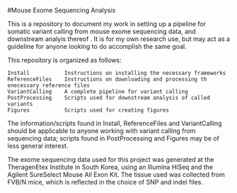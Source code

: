 #Mouse Exome Sequencing Analysis

This is a repository to document my work in setting up a pipeline for somatic variant calling from mouse exome sequencing data, and downstream analyis thereof . It is for my own research use, but may act as a guideline for anyone looking to do accomplish the same goal.

This repository is organized as follows:
````
Install           Instructions on installing the necessary frameworks
ReferenceFiles    Instructions on downloading and processing th enecessary reference files
VariantCalling    A complete pipeline for variant calling
PostProcessing    Scripts used for downstream analysis of called variants
Figures           Scripts used for creating figures
`````

The information/scripts found in Install, ReferenceFiles and VariantCalling should be applicable to anyone working with variant calling from sequencing data; scripts found in PostProcessing and Figures may be of less general interest.

The exome sequencing data used for this project was generated at the TheragenEtex Institute in South Korea, using an Illumina HiSeq and the Agilent SureSelect Mouse All Exon Kit. The tissue used was collected from FVB/N mice, which is reflected in the choice of SNP and indel files.
